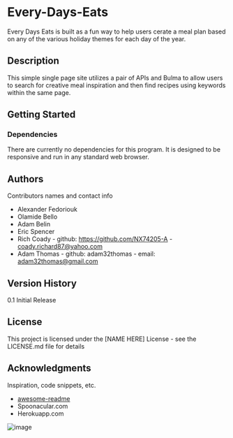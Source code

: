 # Every-Days-Eats

Every Days Eats is built as a fun way to help users cerate a meal plan based on any of the various holiday themes for each day of the year.

## Description

This simple single page site utilizes a pair of APIs and Bulma to allow users to search for creative meal inspiration and then find recipes using keywords within the same page.

## Getting Started

### Dependencies

There are currently no dependencies for this program.  It is designed to be responsive and run in any standard web browser.

## Authors

Contributors names and contact info

* Alexander Fedoriouk
* Olamide Bello
* Adam Belin
* Eric Spencer
* Rich Coady - github: https://github.com/NX74205-A - coady.richard87@yahoo.com
* Adam Thomas - github: adam32thomas - email: adam32thomas@gmail.com

## Version History

0.1
   Initial Release

## License

This project is licensed under the [NAME HERE] License - see the LICENSE.md file for details

## Acknowledgments

Inspiration, code snippets, etc.
* [awesome-readme](https://github.com/matiassingers/awesome-readme)
* Spoonacular.com
* Herokuapp.com

![image](https://user-images.githubusercontent.com/97974201/160715685-131c04ef-6681-4349-b894-b7d87cbe3eb7.png)

